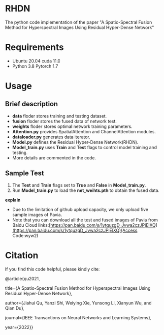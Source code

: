 # RHDN
The python code implementation of the paper "A Spatio-Spectral Fusion Method for Hyperspectral Images Using Residual Hyper-Dense Network"

# Requirements

- Ubuntu 20.04   cuda 11.0
- Python 3.8  Pytorch 1.7

# Usage

## Brief description

- __data__ floder stores training and testing dataset.
- __fusion__ floder stores the fused data of network test.
- __weights__ floder stores optimal network training parameters.
- __Attention.py__ provides SpatialAttention and ChannelAttention modules.
- __dataloader.py__ generates data iterator.
- __Model.py__ defines the Residual Hyper-Dense Network(RHDN).
- __Model_train.py__ uses __Train__ and __Test__ flags to control model training and testing.
- More details are commented in the code.

## Sample Test

1. The __Test__ and __Train__ flags set to __True__ and __False__ in __Model_train.py__.
2. Run __Model_train.py__ to load the __net_weihts.pth__ to obtain the fused data.

**explain**

- Due to the limitation of github upload capacity, we only upload five sample images of Pavia.
- Note that you can download all the test and fused images of Pavia from Baidu Cloud links:[https://pan.baidu.com/s/1ytquzgD_Jvwa2czJPjElXQ](https://pan.baidu.com/s/1ytquzgD_Jvwa2czJPjElXQ)(Access Code:wyw2)

# Citation
If you find this code helpful, please kindly cite:

@article{qu2021,

title={A Spatio-Spectral Fusion Method for Hyperspectral Images Using Residual Hyper-Dense Network},

author={Jiahui Qu, Yanzi Shi, Weiying Xie, Yunsong Li, Xianyun Wu, and Qian Du},

journal={IEEE Transactions on Neural Networks and Learning Systems},

year={2022}}




